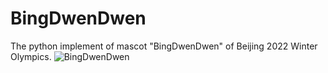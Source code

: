 # BingDwenDwen
The python implement of mascot "BingDwenDwen" of Beijing 2022 Winter Olympics.
![BingDwenDwen](https://github.com/lwq2021/BingDwenDwen/blob/main/BingDwenDwen.png)
